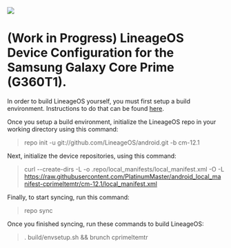 <div style="center"><img src ="https://avatars1.githubusercontent.com/u/24304779?v=3&s=200"></div>

# (Work in Progress) LineageOS Device Configuration for the Samsung Galaxy Core Prime (G360T1).

In order to build LineageOS yourself, you must first setup a build environment. Instructions to do that can be found [here](https://source.android.com/source/initializing.html).

Once you setup a build environment, initialize the LineageOS repo in your working directory using this command:
> repo init -u git://github.com/LineageOS/android.git -b cm-12.1

Next, initialize the device repositories, using this command:
> curl --create-dirs -L -o .repo/local_manifests/local_manifest.xml -O -L https://raw.githubusercontent.com/PlatinumMaster/android_local_manifest-cprimeltemtr/cm-12.1/local_manifest.xml

Finally, to start syncing, run this command:
> repo sync

Once you finished syncing, run these commands to build LineageOS:
> . build/envsetup.sh && brunch cprimeltemtr
